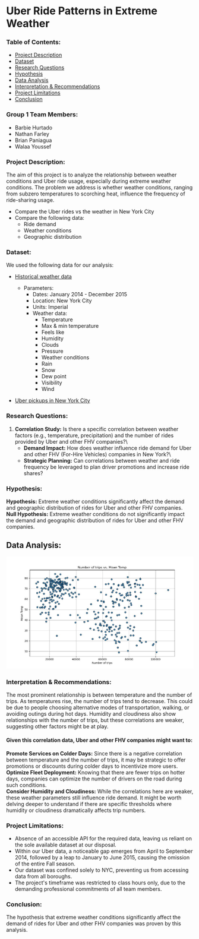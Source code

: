 # Uber Ride Patterns in Extreme Weather

### **Table of Contents:**
* [Project Description](#project-description)
* [Dataset](#dataset)
* [Research Questions](https://github.com/Barbsbhg/Group1_Project1/edit/main/README.md#project-description)
* [Hypothesis](#hypothesis)
* [Data Analysis](#data-analysis)
* [Interpretation & Recommendations](#interpretation_&_recommendations)
* [Project Limitations](#project_limitations)
* [Conclusion](#conclusion)

### **Group 1 Team Members:**
* Barbie Hurtado
* Nathan Farley
* Brian Paniagua
* Walaa Youssef

### **Project Description:**
The aim of this project is to analyze the relationship between weather conditions and Uber ride
usage, especially during extreme weather conditions. The problem we address is whether weather conditions, ranging from subzero temperatures to scorching heat, influence the frequency of ride-sharing usage. 
* Compare the Uber rides vs the weather in New York City
* Compare the following data:
  * Ride demand 
  * Weather conditions
  * Geographic distribution

### **Dataset:**
We used the following data for our analysis:
* [Historical weather data](https://home.openweathermap.org/history_bulks)
  * Parameters:
    * Dates: January 2014 - December 2015
    * Location: New York City
    * Units: Imperial
    * Weather data:
      * Temperature
      * Max & min temperature
      * Feels like
      * Humidity
      * Clouds
      * Pressure
      * Weather conditions
      * Rain
      * Snow
      * Dew point
      * Visibility
      * Wind

* [Uber pickups in New York City](https://www.kaggle.com/datasets/fivethirtyeight/uber-pickups-in-new-york-city?resource=download&select=Uber-Jan-Feb-FOIL.csv)

### **Research Questions:**
1. **Correlation Study:** Is there a specific correlation between weather factors (e.g., temperature, precipitation) and the number of rides provided by Uber and other FHV companies?\
    * **Demand Impact:** How does weather influence ride demand for Uber and other FHV (For-Hire Vehicles) companies in New York?\
    * **Strategic Planning:** Can correlations between weather and ride frequency be leveraged to plan driver promotions and increase ride shares?

### **Hypothesis:**
**Hypothesis:** Extreme weather conditions significantly affect the demand and geographic distribution of rides for Uber and other FHV companies.\
**Null Hypothesis:** Extreme weather conditions do not significantly impact the demand and geographic distribution of rides for Uber and other FHV companies.

## **Data Analysis:**
![Mean Temp vs trips](Images/Mean_Temp_vs_trips.jpeg)


### **Interpretation & Recommendations:**
The most prominent relationship is between temperature and the number of trips. As temperatures rise, the number of trips tend to decrease. This could be due to people choosing alternative modes of transportation, walking, or avoiding outings during hot days. Humidity and cloudiness also show relationships with the number of trips, but these correlations are weaker, suggesting other factors might be at play.

#### **Given this correlation data, Uber and other FHV companies might want to:**
**Promote Services on Colder Days:** Since there is a negative correlation between temperature and the number of trips, it may be strategic to offer promotions or discounts during colder days to incentivize more users.\
**Optimize Fleet Deployment:** Knowing that there are fewer trips on hotter days, companies can optimize the number of drivers on the road during such conditions.\
**Consider Humidity and Cloudiness:** While the correlations here are weaker, these weather parameters still influence ride demand. It might be worth delving deeper to understand if there are specific thresholds where humidity or cloudiness dramatically affects trip numbers.

### **Project Limitations:**
* Absence of an accessible API for the required data, leaving us reliant on the sole available dataset at our disposal.
* Within our Uber data, a noticeable gap emerges from April to September 2014, followed by a leap to January to June 2015, causing the omission of the entire Fall season.
* Our dataset was confined solely to NYC, preventing us from accessing data from all boroughs.
* The project's timeframe was restricted to class hours only, due to the demanding professional commitments of all team members.

### **Conclusion:**
The hypothesis that extreme weather conditions significantly affect the demand of rides for Uber and other FHV companies was proven by this analysis. 




